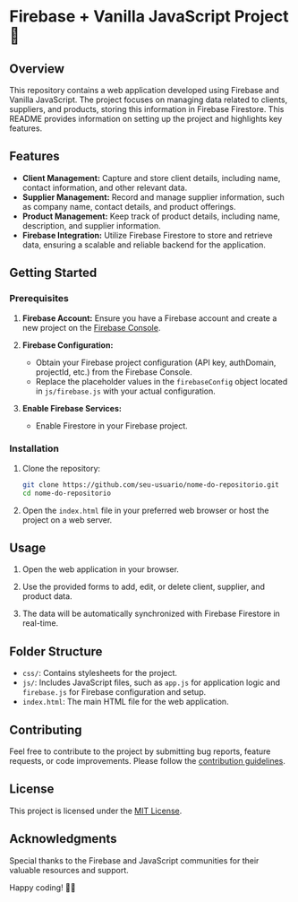 # Firebase + Vanilla JavaScript Project 🚀

## Overview

This repository contains a web application developed using Firebase and Vanilla JavaScript. The project focuses on managing data related to clients, suppliers, and products, storing this information in Firebase Firestore. This README provides information on setting up the project and highlights key features.

## Features

- **Client Management:** Capture and store client details, including name, contact information, and other relevant data.
- **Supplier Management:** Record and manage supplier information, such as company name, contact details, and product offerings.
- **Product Management:** Keep track of product details, including name, description, and supplier information.
- **Firebase Integration:** Utilize Firebase Firestore to store and retrieve data, ensuring a scalable and reliable backend for the application.

## Getting Started

### Prerequisites

1. **Firebase Account:** Ensure you have a Firebase account and create a new project on the [Firebase Console](https://console.firebase.google.com/).

2. **Firebase Configuration:**
    - Obtain your Firebase project configuration (API key, authDomain, projectId, etc.) from the Firebase Console.
    - Replace the placeholder values in the `firebaseConfig` object located in `js/firebase.js` with your actual configuration.

3. **Enable Firebase Services:**
    - Enable Firestore in your Firebase project.

### Installation

1. Clone the repository:

    ```bash
    git clone https://github.com/seu-usuario/nome-do-repositorio.git
    cd nome-do-repositorio
    ```

2. Open the `index.html` file in your preferred web browser or host the project on a web server.

## Usage

1. Open the web application in your browser.

2. Use the provided forms to add, edit, or delete client, supplier, and product data.

3. The data will be automatically synchronized with Firebase Firestore in real-time.

## Folder Structure

- `css/`: Contains stylesheets for the project.
- `js/`: Includes JavaScript files, such as `app.js` for application logic and `firebase.js` for Firebase configuration and setup.
- `index.html`: The main HTML file for the web application.

## Contributing

Feel free to contribute to the project by submitting bug reports, feature requests, or code improvements. Please follow the [contribution guidelines](CONTRIBUTING.md).

## License

This project is licensed under the [MIT License](LICENSE).

## Acknowledgments

Special thanks to the Firebase and JavaScript communities for their valuable resources and support.

Happy coding! 🚀🔥
